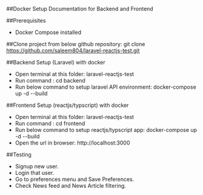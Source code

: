 ##Docker Setup Documentation for Backend and Frontend

##Prerequisites
- Docker Compose installed

##Clone project from below github repository: 
git clone https://github.com/saleem804/laravel-reactjs-test.git

##Backend Setup (Laravel) with docker

- Open terminal at this folder: laravel-reactjs-test
- Run command : cd backend
- Run below command to setup laravel API environment: 
	docker-compose up -d --build

##Frontend Setup (reactjs/typscript) with docker
- Open terminal at this folder: laravel-reactjs-test
- Run command : cd frontend
- Run below command to setup reactjs/typscript app: 
	docker-compose up -d --build
- Open the url in browser: http://localhost:3000

##Testing
- Signup new user.
- Login that user.
- Go to preferences menu and Save Preferences.
- Check News feed and News Article filtering.
